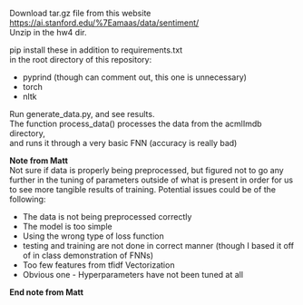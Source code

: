 Download tar.gz file from this website  
https://ai.stanford.edu/%7Eamaas/data/sentiment/  
Unzip in the hw4 dir.  

pip install these in addition to requirements.txt  
in the root directory of this repository:  
- pyprind (though can comment out, this one is unnecessary)
- torch
- nltk
  
Run generate_data.py, and see results.  
The function process_data() processes the data from the acmlImdb directory,  
and runs it through a very basic FNN (accuracy is really bad)  

__Note from Matt__  
Not sure if data is properly being preprocessed, but figured
not to go any further in the tuning of parameters
outside of what is present in order for us to see more tangible
results of training. Potential issues could be of the following:
- The data is not being preprocessed correctly
- The model is too simple
- Using the wrong type of loss function
- testing and training are not done in correct manner (though I based it off of
  in class demonstration of FNNs)
- Too few features from tfidf Vectorization
- Obvious one - Hyperparameters have not been tuned at all

__End note from Matt__

